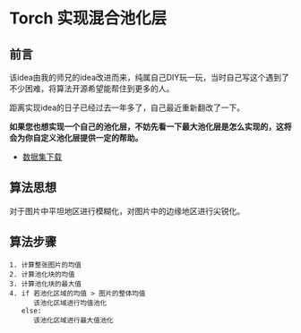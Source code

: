 # Torch 实现混合池化层

## 前言

该idea由我的师兄的idea改进而来，纯属自己DIY玩一玩，当时自己写这个遇到了不少困难，将算法开源希望能帮住到更多的人。

距离实现idea的日子已经过去一年多了，自己最近重新翻改了一下。

**如果您也想实现一个自己的池化层，不妨先看一下最大池化层是怎么实现的，这将会为你自定义池化层提供一定的帮助。**

- [数据集下载](https://download.csdn.net/download/qq_43497702/18340833?spm=1001.2014.3001.5503)


## 算法思想 
  对于图片中平坦地区进行模糊化，对图片中的边缘地区进行尖锐化。

## 算法步骤
```
1. 计算整张图片的均值
2. 计算池化块的均值
3. 计算池化块的最大值
4. if 若池化区域的均值 > 图片的整体均值
      该池化区域进行均值池化
   else:
      该池化区域进行最大值池化
```


  
 
